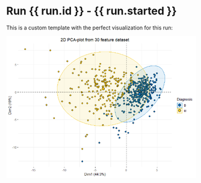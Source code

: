 # Run {{ run.id }} - {{ run.started }}

This is a custom template with the perfect visualization for this run:

![](graph-1.png)
